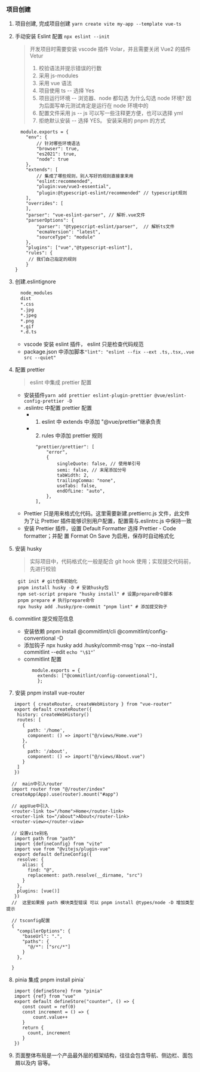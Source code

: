 ### 项目创建

1. 项目创建, 完成项目创建
   `yarn create vite my-app --template vue-ts`

2. 手动安装 Eslint 配置 `npx eslint --init`

   > 开发项目时需要安装 vscode 插件 Volar，并且需要关闭 Vue2 的插件 Vetur
   >
   > 1. 校验语法并提示错误的行数
   > 2. 采用 js-modules
   > 3. 采用 vue 语法
   > 4. 项目使用 ts -- 选择 Yes
   > 5. 项目运行环境 -- 浏览器、node 都勾选
   >    为什么勾选 node 环境? 因为后面写单元测试肯定是运行在 node 环境中的
   > 6. 配置文件采用 js -- js 可以写一些注释更方便，也可以选择 yml
   > 7. 拒绝默认安装 -- 选择 YES。 安装采用的 pnpm 的方式

   ```JS
     module.exports = {
       "env": {
           // 针对哪些环境语法
           "browser": true,
           "es2021": true,
           "node": true
       },
       "extends": [
           // 集成了哪些规则，别人写好的规则直接拿来用
           "eslint:recommended",
           "plugin:vue/vue3-essential",
           "plugin:@typescript-eslint/recommended" // typescript规则
       ],
       "overrides": [
       ],
       "parser": "vue-eslint-parser", // 解析.vue文件
       "parserOptions": {
           "parser": "@typescript-eslint/parser",  // 解析ts文件
           "ecmaVersion": "latest",
           "sourceType": "module"
       },
       "plugins": ["vue","@typescript-eslint"],
       "rules": {
        // 我们自己指定的规则
       }
   }

   ```

3. 创建.eslintignore

   ```txt
     node_modules
     dist
     *.css
     *.jpg
     *.jpeg
     *.png
     *.gif
     *.d.ts
   ```

   - vscode 安装 eslint 插件， eslint 只是检查代码规范
   - package.json 中添加脚本`"lint": "eslint --fix --ext .ts,.tsx,.vue src --quiet"`

4. 配置 prettier
   > eslint 中集成 prettier 配置
   - 安装插件`yarn add prettier eslint-plugin-prettier @vue/eslint-config-prettier -D`
   - .eslintrc 中配置 prettier 配置
     - 1. eslint 中 extends 中添加 "@vue/prettier"继承负责
     - 2. rules 中添加 prettier 规则
       ```TXT
        "prettier/prettier": [
            "error",
            {
                singleQuote: false, // 使用单引号
                semi: false, // 末尾添加分号
                tabWidth: 2,
                trailingComma: "none",
                useTabs: false,
                endOfLine: "auto",
            },
        ],
       ```
   - Prettier 只是用来格式化代码。这里需要新建.prettierrc.js 文件，此文件为了让 Prettier
     插件能够识别用户配置，配置需与.eslintrc.js 中保持一致
   - 安装 Prettier 插件，设置 Default Formatter 选择 Prettier - Code formatter；并配
     置 Format On Save 为启用，保存时自动格式化
5. 安装 husky
   > 实际项目中，代码格式化一般是配合 git hook 使用；实现提交代码前，先进行校验
   ```
    git init # git仓库初始化
    pnpm install husky -D # 安装husky包
    npm set-script prepare "husky install" # 设置prepare命令脚本
    pnpm prepare # 执行prepare命令
    npx husky add .husky/pre-commit "pnpm lint" # 添加提交钩子
   ```
6. commitlint 提交规范信息
   - 安装依赖 pnpm install @commitlint/cli @commitlint/config-conventional -D
   - 添加钩子 npx husky add .husky/commit-msg 'npx --no-install commitlint --edit
     `echo "\$1"`'
   - commitlint 配置
     ```JS
        module.exports = {
          extends: ["@commitlint/config-conventional"],
          };
     ```
7. 安装 pnpm install vue-router

```JS
   import { createRouter, createWebHistory } from "vue-router"
   export default createRouter({
    history: createWebHistory()
    routes: [
      {
        path: '/home',
        component: () => import("@/views/Home.vue")
      },
      {
        path: '/about',
        component: () => import("@/views/About.vue")
      }
    ]
   })

  //  main中引入router
  import router from "@/router/index"
  createApp(App).use(router).mount("#app")

  // appVue中引入
  <router-link to="/home">Home</router-link>
  <router-link to="/about">About</router-link>
  <router-view></router-view>

  // 设置vite别名
   import path from "path"
   import {defineConfig} from "vite"
   import vue from "@vitejs/plugin-vue"
   export default defineConfig({
    resolve: {
      alias: {
        find: "@",
        replacement: path.resolve(__dirname, "src")
      }
    },
    plugins: [vue()]
   })
  //  这里如果报 path 模块类型错误 可以 pnpm install @types/node -D 增加类型提示

  // tsconfig配置
  {
    "compilerOptions": {
      "baseUrl": ".",
      "paths": {
        "@/*": ["src/*"]
      }
    },

  }
```

8. pinia 集成 pnpm install pinia`

```JS
   import {defineStore} from "pinia"
   import {ref} from "vue"
   export default defineStore("counter", () => {
      const count = ref(0)
      const increment = () => {
          count.value++
      }
      return {
        count, increment
      }
   })
```

9. 页面整体布局是一个产品最外层的框架结构，往往会包含导航、侧边栏、面包屑以及内
   容等。
